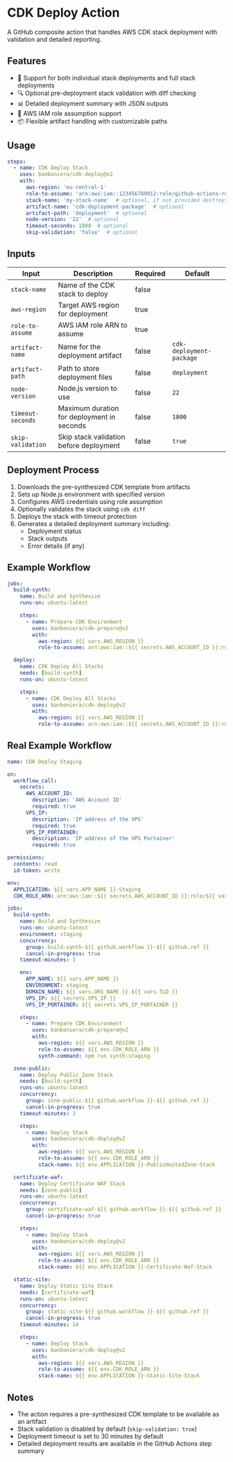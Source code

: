 # CDK Deploy Action

A GitHub composite action that handles AWS CDK stack deployment with validation and detailed reporting.

## Features

- 🔄 Support for both individual stack deployments and full stack deployments
- 🔍 Optional pre-deployment stack validation with diff checking
- 📊 Detailed deployment summary with JSON outputs
- 🔐 AWS IAM role assumption support
- 📦 Flexible artifact handling with customizable paths

## Usage

```yml
steps:
  - name: CDK Deploy Stack
    uses: banboniera/cdk-deploy@v2
    with:
      aws-region: 'eu-central-1'
      role-to-assume: 'arn:aws:iam::123456789012:role/github-actions-role'
      stack-name: 'my-stack-name'  # optional, if not provided destroys all stacks
      artifact-name: 'cdk-deployment-package'  # optional
      artifact-path: 'deployment'  # optional
      node-version: '22'  # optional
      timeout-seconds: 1800  # optional
      skip-validation: 'false'  # optional
```

## Inputs

| Input | Description | Required | Default |
|-------|-------------|----------|---------|
| `stack-name` | Name of the CDK stack to deploy | false | |
| `aws-region` | Target AWS region for deployment | true | |
| `role-to-assume` | AWS IAM role ARN to assume | true | |
| `artifact-name` | Name for the deployment artifact | false | `cdk-deployment-package` |
| `artifact-path` | Path to store deployment files | false | `deployment` |
| `node-version` | Node.js version to use | false | `22` |
| `timeout-seconds` | Maximum duration for deployment in seconds | false | `1800` |
| `skip-validation` | Skip stack validation before deployment | false | `true` |

## Deployment Process

1. Downloads the pre-synthesized CDK template from artifacts
2. Sets up Node.js environment with specified version
3. Configures AWS credentials using role assumption
4. Optionally validates the stack using `cdk diff`
5. Deploys the stack with timeout protection
6. Generates a detailed deployment summary including:
   - Deployment status
   - Stack outputs
   - Error details (if any)

## Example Workflow

```yml
jobs:
  build-synth:
    name: Build and Synthesize
    runs-on: ubuntu-latest

    steps:
      - name: Prepare CDK Environment
        uses: banboniera/cdk-prepare@v2
        with:
          aws-region: ${{ vars.AWS_REGION }}
          role-to-assume: arn:aws:iam::${{ secrets.AWS_ACCOUNT_ID }}:role/${{ vars.APP_NAME }}-Role-CDK

  deploy:
    name: CDK Deploy All Stacks
    needs: [build-synth]
    runs-on: ubuntu-latest

    steps:
      - name: CDK Deploy All Stacks
        uses: banboniera/cdk-deploy@v2
        with:
          aws-region: ${{ vars.AWS_REGION }}
          role-to-assume: arn:aws:iam::${{ secrets.AWS_ACCOUNT_ID }}:role/${{ vars.APP_NAME }}-Role-CDK
```

## Real Example Workflow

```yml
name: CDK Deploy Staging

on:
  workflow_call:
    secrets:
      AWS_ACCOUNT_ID:
        description: 'AWS Account ID'
        required: true
      VPS_IP:
        description: 'IP address of the VPS'
        required: true
      VPS_IP_PORTAINER:
        description: 'IP address of the VPS Portainer'
        required: true

permissions:
  contents: read
  id-token: write

env:
  APPLICATION: ${{ vars.APP_NAME }}-Staging
  CDK_ROLE_ARN: arn:aws:iam::${{ secrets.AWS_ACCOUNT_ID }}:role/${{ vars.APP_NAME }}-Role-CDK

jobs:
  build-synth:
    name: Build and Synthesize
    runs-on: ubuntu-latest
    environment: staging
    concurrency:
      group: build-synth-${{ github.workflow }}-${{ github.ref }}
      cancel-in-progress: true
    timeout-minutes: 1

    env:
      APP_NAME: ${{ vars.APP_NAME }}
      ENVIRONMENT: staging
      DOMAIN_NAME: ${{ vars.ORG_NAME }}.${{ vars.TLD }}
      VPS_IP: ${{ secrets.VPS_IP }}
      VPS_IP_PORTAINER: ${{ secrets.VPS_IP_PORTAINER }}

    steps:
      - name: Prepare CDK Environment
        uses: banboniera/cdk-prepare@v2
        with:
          aws-region: ${{ vars.AWS_REGION }}
          role-to-assume: ${{ env.CDK_ROLE_ARN }}
          synth-command: npm run synth:staging

  zone-public:
    name: Deploy Public Zone Stack
    needs: [build-synth]
    runs-on: ubuntu-latest
    concurrency:
      group: zone-public-${{ github.workflow }}-${{ github.ref }}
      cancel-in-progress: true
    timeout-minutes: 3

    steps:
      - name: Deploy Stack
        uses: banboniera/cdk-deploy@v2
        with:
          aws-region: ${{ vars.AWS_REGION }}
          role-to-assume: ${{ env.CDK_ROLE_ARN }}
          stack-name: ${{ env.APPLICATION }}-PublicHostedZone-Stack

  certificate-waf:
    name: Deploy Certificate WAF Stack
    needs: [zone-public]
    runs-on: ubuntu-latest
    concurrency:
      group: certificate-waf-${{ github.workflow }}-${{ github.ref }}
      cancel-in-progress: true

    steps:
      - name: Deploy Stack
        uses: banboniera/cdk-deploy@v2
        with:
          aws-region: ${{ vars.AWS_REGION }}
          role-to-assume: ${{ env.CDK_ROLE_ARN }}
          stack-name: ${{ env.APPLICATION }}-Certificate-Waf-Stack

  static-site:
    name: Deploy Static Site Stack
    needs: [certificate-waf]
    runs-on: ubuntu-latest
    concurrency:
      group: static-site-${{ github.workflow }}-${{ github.ref }}
      cancel-in-progress: true
    timeout-minutes: 14

    steps:
      - name: Deploy Stack
        uses: banboniera/cdk-deploy@v2
        with:
          aws-region: ${{ vars.AWS_REGION }}
          role-to-assume: ${{ env.CDK_ROLE_ARN }}
          stack-name: ${{ env.APPLICATION }}-Static-Site-Stack
```

## Notes

- The action requires a pre-synthesized CDK template to be available as an artifact
- Stack validation is disabled by default (`skip-validation: true`)
- Deployment timeout is set to 30 minutes by default
- Detailed deployment results are available in the GitHub Actions step summary
